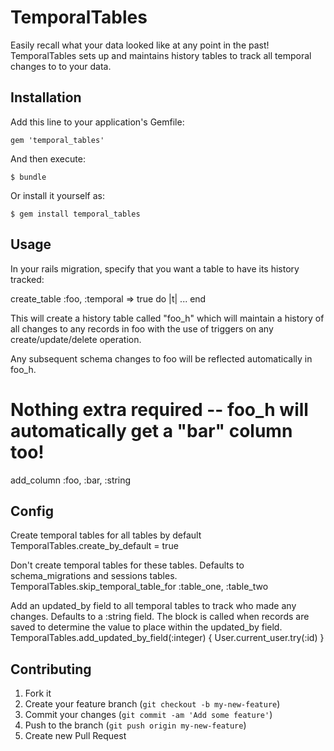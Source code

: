 # TemporalTables

Easily recall what your data looked like at any point in the past!  TemporalTables sets up and maintains history tables to track all temporal changes to to your data.

## Installation

Add this line to your application's Gemfile:

    gem 'temporal_tables'

And then execute:

    $ bundle

Or install it yourself as:

    $ gem install temporal_tables

## Usage

In your rails migration, specify that you want a table to have its history tracked:

 create_table :foo, :temporal => true do |t|
 	 ...
 end

This will create a history table called "foo_h" which will maintain a history of all changes to any records in foo with the use of triggers on any create/update/delete operation.

Any subsequent schema changes to foo will be reflected automatically in foo_h.

 # Nothing extra required -- foo_h will automatically get a "bar" column too!
 add_column :foo, :bar, :string

## Config

Create temporal tables for all tables by default
 TemporalTables.create_by_default = true

Don't create temporal tables for these tables.  Defaults to schema_migrations and sessions tables.
 TemporalTables.skip_temporal_table_for :table_one, :table_two

Add an updated_by field to all temporal tables to track who made any changes.  Defaults to a :string field.  The block is called when records are saved to determine the value to place within the updated_by field.
 TemporalTables.add_updated_by_field(:integer) { User.current_user.try(:id) }

## Contributing

1. Fork it
2. Create your feature branch (`git checkout -b my-new-feature`)
3. Commit your changes (`git commit -am 'Add some feature'`)
4. Push to the branch (`git push origin my-new-feature`)
5. Create new Pull Request
